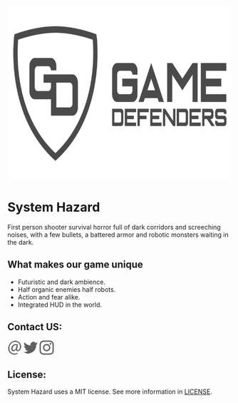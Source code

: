 <p align="center">
  <img width="773" height="393" src="https://github.com/azsumas/HorrorShooter/blob/master/WikiResources/logo.png">
</p>

# System Hazard
First person shooter survival horror full of dark corridors and screeching noises, with a few bullets, a battered armor and robotic monsters waiting in the dark.

## What makes our game unique
- Futuristic and dark ambience.
- Half organic enemies half robots.
- Action and fear alike.
- Integrated HUD in the world.

## Contact US: 
[<img src="https://github.com/azsumas/HorrorShooter/blob/master/WikiResources/arroba_logo.png">](mailto:gamedefendersco@gmail.com)
[<img src="https://github.com/azsumas/HorrorShooter/blob/master/WikiResources/twitter_logo.png">](https://twitter.com/GameDefendersCo)
[<img src="https://github.com/azsumas/HorrorShooter/blob/master/WikiResources/insta_logo.png">](https://www.instagram.com/gamedefendersco)


## License: 
System Hazard uses a MIT license. See more information in [LICENSE](LICENSE).
